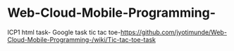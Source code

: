 # Web-Cloud-Mobile-Programming-
ICP1 html task- 
     Google task
     tic tac toe-https://github.com/jyotimunde/Web-Cloud-Mobile-Programming-/wiki/Tic-tac-toe-task
     
